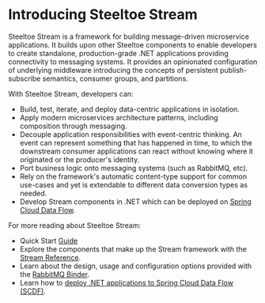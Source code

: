 # Introducing Steeltoe Stream

Steeltoe Stream is a framework for building message-driven microservice applications. It builds upon other Steeltoe components to enable developers to create standalone, production-grade .NET applications providing connectivity to messaging systems.
It provides an opinionated configuration of underlying middleware introducing the concepts of persistent publish-subscribe semantics, consumer groups, and partitions.

With Steeltoe Stream, developers can:

* Build, test, iterate, and deploy data-centric applications in isolation.
* Apply modern microservices architecture patterns, including composition through messaging.
* Decouple application responsibilities with event-centric thinking. An event can represent something that has happened in time, to which the downstream consumer applications can react without knowing where it originated or the producer's identity.
* Port business logic onto messaging systems (such as RabbitMQ, etc).
* Rely on the framework's automatic content-type support for common use-cases and yet is extendable to different data conversion types as needed.
* Develop Stream components in .NET which can be deployed on [Spring Cloud Data Flow](https://spring.io/projects/spring-cloud-dataflow#overview).

For more reading about Steeltoe Stream:

* Quick Start [Guide](../../../guides/stream/quick-start.md)
* Explore the components that make up the Stream framework with the [Stream Reference](./stream-reference.md).
* Learn about the design, usage and configuration options provided with the [RabbitMQ Binder](./rabbit-binder.md).
* Learn how to [deploy .NET applications to Spring Cloud Data Flow (SCDF)](./data-flow-stream.md).
